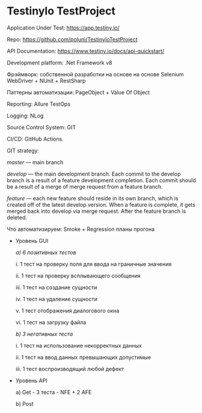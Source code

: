 ﻿# TestinyIo TestProject

Application Under Test: https://app.testiny.io/

Repo: https://github.com/poluni/TestinyIoTestProject

API Documentation: https://www.testiny.io/docs/api-quickstart/

Development platform: .Net Framework v8

Фрэймворк: собственной разработки на основе на основе Selenium WebDriver + NUnit + RestSharp

Паттерны автоматизации: PageObject + Value Of Object

Reporting: Allure TestOps

Logging: NLog

Source Control System: GIT

CI/CD: GitHub Actions.

GIT strategy:

_master_ — main branch

_develop_ — the main development branch. Each commit to the develop branch is a result of a feature development completion. Each commit should be a result of a merge of merge request from a feature branch.

_feature_ — each new feature should reside in its own branch, which is created off of the latest develop version. When a feature is complete, it gets merged back into develop via merge request. After the feature branch is deleted.

Что автоматизируем: Smoke + Regression планы прогона

+ Уровень GUI
  
  _a) 6 позитивных тестов_

    i. 	1 тест на проверку поля для ввода на граничные значения

    ii. 	1 тест на проверку всплывающего сообщения

    iii. 	1 тест на создание сущности

    iv. 	1 тест на удаление сущности

    v. 	1 тест отображения диалогового окна

    vi. 	1 тест на загрузку файла

  _b) 3 негативных теста_

    i. 	1 тест на использование некорректных данных

    ii. 	1 тест на ввод данных превышающих допустимые

    iii. 	1 тест воспроизводящий любой дефект

+ Уровень API

  a) Get - 3 теста - NFE + 2 AFE

  b) Post
